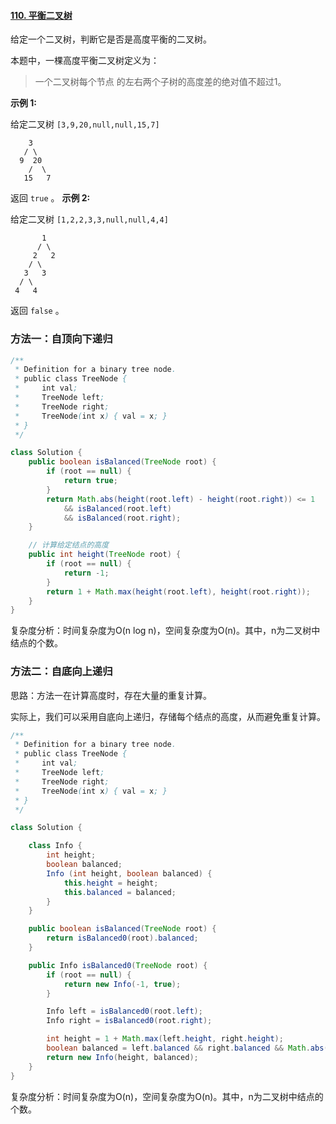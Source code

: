 #### [110. 平衡二叉树](https://leetcode-cn.com/problems/balanced-binary-tree/)

给定一个二叉树，判断它是否是高度平衡的二叉树。

本题中，一棵高度平衡二叉树定义为：

> 一个二叉树每个节点 的左右两个子树的高度差的绝对值不超过1。

**示例 1:**

给定二叉树 `[3,9,20,null,null,15,7]`

```
    3
   / \
  9  20
    /  \
   15   7
```

返回 `true` 。
**示例 2:**

给定二叉树 `[1,2,2,3,3,null,null,4,4]`

```
       1
      / \
     2   2
    / \
   3   3
  / \
 4   4
```

返回 `false` 。

### 方法一：自顶向下递归

```java
/**
 * Definition for a binary tree node.
 * public class TreeNode {
 *     int val;
 *     TreeNode left;
 *     TreeNode right;
 *     TreeNode(int x) { val = x; }
 * }
 */

class Solution {
    public boolean isBalanced(TreeNode root) {
        if (root == null) {
            return true;
        }
        return Math.abs(height(root.left) - height(root.right)) <= 1 
            && isBalanced(root.left) 
            && isBalanced(root.right);
    }

    // 计算给定结点的高度
    public int height(TreeNode root) {
        if (root == null) {
            return -1;
        }
        return 1 + Math.max(height(root.left), height(root.right));
    }
}
```

复杂度分析：时间复杂度为O(n log n)，空间复杂度为O(n)。其中，n为二叉树中结点的个数。

### 方法二：自底向上递归

思路：方法一在计算高度时，存在大量的重复计算。

实际上，我们可以采用自底向上递归，存储每个结点的高度，从而避免重复计算。

```java
/**
 * Definition for a binary tree node.
 * public class TreeNode {
 *     int val;
 *     TreeNode left;
 *     TreeNode right;
 *     TreeNode(int x) { val = x; }
 * }
 */

class Solution {

    class Info {
        int height;
        boolean balanced;
        Info (int height, boolean balanced) {
            this.height = height;
            this.balanced = balanced;
        }
    }

    public boolean isBalanced(TreeNode root) {
        return isBalanced0(root).balanced;
    }

    public Info isBalanced0(TreeNode root) {
        if (root == null) {
            return new Info(-1, true);
        }

        Info left = isBalanced0(root.left);
        Info right = isBalanced0(root.right);

        int height = 1 + Math.max(left.height, right.height);
        boolean balanced = left.balanced && right.balanced && Math.abs(left.height - right.height) <= 1;
        return new Info(height, balanced);
    }
}
```

复杂度分析：时间复杂度为O(n)，空间复杂度为O(n)。其中，n为二叉树中结点的个数。